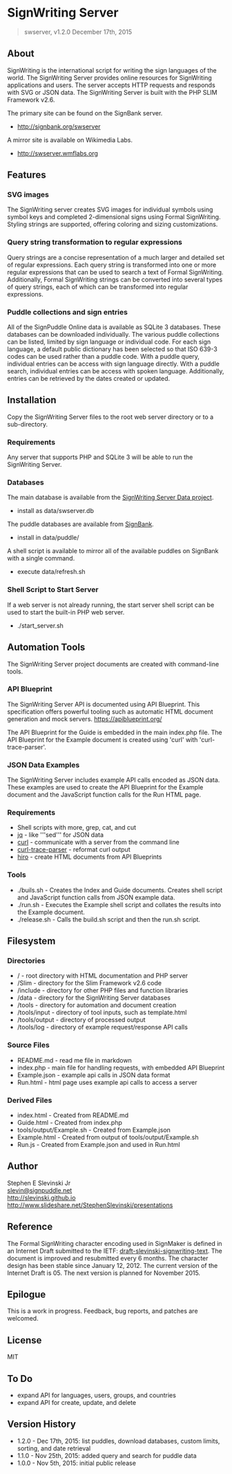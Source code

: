 # SignWriting Server
> swserver, v1.2.0
December 17th, 2015

## About
SignWriting is the international script for writing the sign languages of the world.
The SignWriting Server provides online resources for SignWriting applications and users.  The server accepts HTTP requests and responds with SVG or JSON data. The SignWriting Server is built with the PHP SLIM Framework v2.6.

The primary site can be found on the SignBank server.
* http://signbank.org/swserver

A mirror site is available on Wikimedia Labs.
* http://swserver.wmflabs.org


## Features

### SVG images
The SignWriting server creates SVG images for individual symbols using symbol keys and completed 2-dimensional signs using Formal SignWriting.  Styling strings are supported, offering coloring and sizing customizations.

### Query string transformation to regular expressions
Query strings are a concise representation of a much larger and detailed set of regular expressions.
Each query string is transformed into one or more regular expressions that can be used to search a text of Formal SignWriting.
Additionally, Formal SignWriting strings can be converted into several types of query strings, each of which can be transformed into regular expressions.

### Puddle collections and sign entries
All of the SignPuddle Online data is available as SQLite 3 databases.
These databases can be downloaded individually.
The various puddle collections can be listed, limited by sign language or individual code.
For each sign language, a default public dictionary has been selected so that ISO 639-3 codes can be used rather than a puddle code.
With a puddle query, individual entries can be access with sign language directly.
With a puddle search, individual entries can be access with spoken language.
Additionally, entries can be retrieved by the dates created or updated.


## Installation
Copy the SignWriting Server files to the root web server directory or to a sub-directory.

### Requirements
Any server that supports PHP and SQLite 3 will be able to run the SignWriting Server.

### Databases
The main database is available from the [SignWriting Server Data project](https://github.com/Slevinski/swserver_data/).
* install as data/swserver.db

The puddle databases are available from [SignBank](http://signbank.org/swserver_data/puddle/).
* install in data/puddle/

A shell script is available to mirror all of the available puddles on SignBank with a single command.
* execute data/refresh.sh

### Shell Script to Start Server
If a web server is not already running, the start server shell script can be used to start the built-in PHP web server.
* ./start_server.sh

## Automation Tools
The SignWriting Server project documents are created with command-line tools.

### API Blueprint
The SignWriting Server API is documented using API Blueprint.  This specification offers powerful tooling such as automatic HTML document generation and mock servers.
https://apiblueprint.org/

The API Blueprint for the Guide is embedded in the main index.php file.  The API Blueprint for the Example document is created using 'curl' with 'curl-trace-parser'.

### JSON Data Examples
The SignWriting Server includes example API calls encoded as JSON data.  These examples are used to create the API Blueprint for the Example document and the JavaScript function calls for the Run HTML page.

### Requirements
* Shell scripts with more, grep, cat, and cut
* [jq](https://stedolan.github.io/jq/) - like '''sed''' for JSON data
* [curl](http://curl.haxx.se/) - communicate with a server from the command line
* [curl-trace-parser](https://github.com/apiaryio/curl-trace-parser) - reformat curl output
* [hiro](https://github.com/peterhellberg/hiro) - create HTML documents from API Blueprints

### Tools
* ./buils.sh - Creates the Index and Guide documents.  Creates shell script and JavaScript function calls from JSON example data.
* ./run.sh - Executes the Example shell script and collates the results into the Example document.
* ./release.sh - Calls the build.sh script and then the run.sh script.

## Filesystem

### Directories
* / - root directory with HTML documentation and PHP server
* /Slim - directory for the Slim Framework v2.6 code
* /include - directory for other PHP files and function libraries
* /data - directory for the SignWriting Server databases
* /tools - directory for automation and document creation
* /tools/input - directory of tool inputs, such as template.html
* /tools/output - directory of processed output
* /tools/log - directory of example request/response API calls

### Source Files
* README.md - read me file in markdown
* index.php - main file for handling requests, with embedded API Blueprint
* Example.json - example api calls in JSON data format
* Run.html - html page uses example api calls to access a server

### Derived Files
* index.html - Created from README.md
* Guide.html - Created from index.php
* tools/output/Example.sh - Created from Example.json
* Example.html - Created from output of tools/output/Example.sh
* Run.js - Created from Example.json and used in Run.html

## Author

Stephen E Slevinski Jr  
slevin@signpuddle.net  
http://slevinski.github.io  
http://www.slideshare.net/StephenSlevinski/presentations  


## Reference
The Formal SignWriting character encoding used in SignMaker is defined in an Internet Draft submitted to the IETF: [draft-slevinski-signwriting-text].
The document is improved and resubmitted every 6 months.
The character design has been stable since January 12, 2012.
The current version of the Internet Draft is 05.
The next version is planned for November 2015.


## Epilogue
This is a work in progress. Feedback, bug reports, and patches are welcomed.


## License
MIT

## To Do
* expand API for languages, users, groups, and countries
* expand API for create, update, and delete

## Version History
* 1.2.0 - Dec 17th, 2015: list puddles, download databases, custom limits, sorting, and date retrieval
* 1.1.0 - Nov 25th, 2015: added query and search for puddle data
* 1.0.0 - Nov 5th, 2015: initial public release

[draft-slevinski-signwriting-text]: http://tools.ietf.org/html/draft-slevinski-signwriting-text
[SignWriting 2010 Fonts]: https://github.com/Slevinski/signwriting_2010_fonts
[SignWriting List]: http://www.signwriting.org/forums/swlist/
[SignPuddle Online]: http://signpuddle.org
[SignWriting 2010 JavaScript Library]: http://slevinski.github.io/sw10js/
